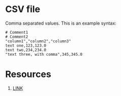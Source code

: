 # CSV file

Comma separated values. This is an example syntax:

```
# Comment1
# Comment2
"column1","column2","column3"
text one,123,123.0
text two,234,234.0
"text three, with comma",345,345.0
```

# Resources

1. [LINK](https://learn.openwaterfoundation.org/owf-learn-csv/csv-syntax/)
